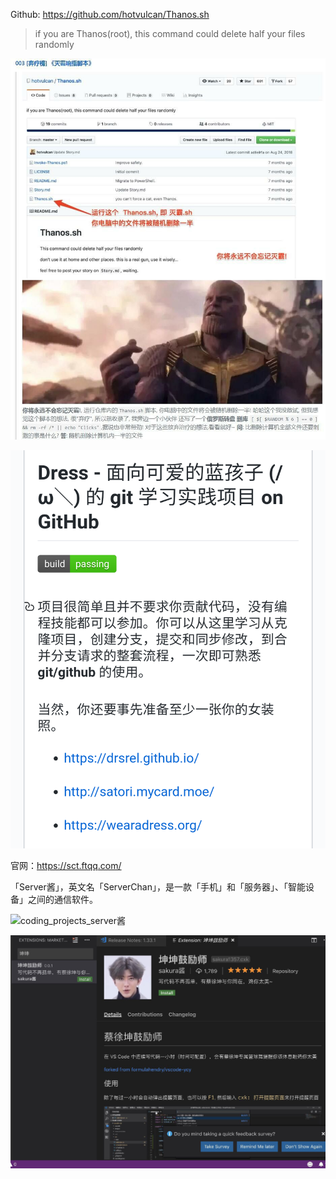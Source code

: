 Github: https://github.com/hotvulcan/Thanos.sh

> if you are Thanos(root), this command could delete half your files randomly

![projects_thanos](../../images/coding/projects/coding_projects_thanos.jpg)



![Dress-面向可爱的蓝孩子的git学习实践项目](../../images/coding/projects/coding_projects_boy_dress.jpg)

官网：https://sct.ftqq.com/

「Server酱」，英文名「ServerChan」，是一款「手机」和「服务器」、「智能设备」之间的通信软件。

![coding_projects_server酱](../../images/coding/projects/coding_projects_server酱.jpg)

![cxk](../../images/coding/culture/coding_cxk1.png)